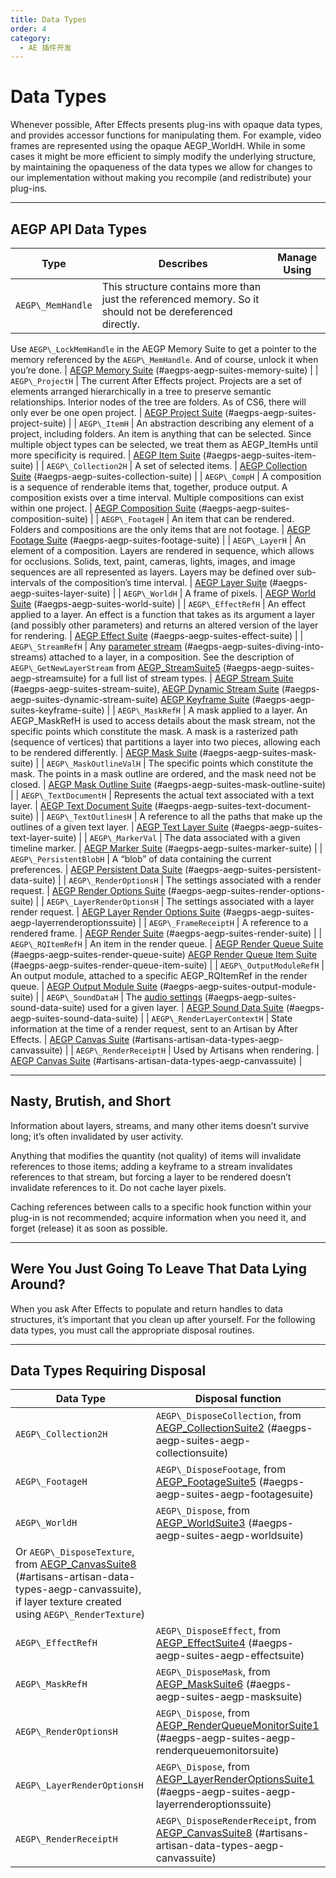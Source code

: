 ```yaml
---
title: Data Types
order: 4
category:
  - AE 插件开发
---
```


# Data Types

Whenever possible, After Effects presents plug-ins with opaque data types, and provides accessor functions for manipulating them. For example, video frames are represented using the opaque AEGP_WorldH. While in some cases it might be more efficient to simply modify the underlying structure, by maintaining the opaqueness of the data types we allow for changes to our implementation without making you recompile (and redistribute) your plug-ins.

---

## AEGP API Data Types

| **Type**          | **Describes**                                                                                            | **Manage Using** |
| ----------------- | -------------------------------------------------------------------------------------------------------- | ---------------- |
| `AEGP\_MemHandle` | This structure contains more than just the referenced memory. So it should not be dereferenced directly. |

Use `AEGP\_LockMemHandle` in the AEGP Memory Suite to get a pointer to the memory referenced by the `AEGP\_MemHandle`.
And of course, unlock it when you’re done. | [AEGP Memory Suite](aegp-suites.html) (#aegps-aegp-suites-memory-suite) |
| `AEGP\_ProjectH` | The current After Effects project. Projects are a set of elements arranged hierarchically in a tree to preserve semantic relationships.
Interior nodes of the tree are folders.
As of CS6, there will only ever be one open project. | [AEGP Project Suite](aegp-suites.html) (#aegps-aegp-suites-project-suite) |
| `AEGP\_ItemH` | An abstraction describing any element of a project, including folders. An item is anything that can be selected.
Since multiple object types can be selected, we treat them as AEGP_ItemHs until more specificity is required. | [AEGP Item Suite](aegp-suites.html) (#aegps-aegp-suites-item-suite) |
| `AEGP\_Collection2H` | A set of selected items. | [AEGP Collection Suite](aegp-suites.html) (#aegps-aegp-suites-collection-suite) |
| `AEGP\_CompH` | A composition is a sequence of renderable items that, together, produce output.
A composition exists over a time interval.
Multiple compositions can exist within one project. | [AEGP Composition Suite](aegp-suites.html) (#aegps-aegp-suites-composition-suite) |
| `AEGP\_FootageH` | An item that can be rendered. Folders and compositions are the only items that are not footage. | [AEGP Footage Suite](aegp-suites.html) (#aegps-aegp-suites-footage-suite) |
| `AEGP\_LayerH` | An element of a composition. Layers are rendered in sequence, which allows for occlusions.
Solids, text, paint, cameras, lights, images, and image sequences are all represented as layers.
Layers may be defined over sub-intervals of the composition’s time interval. | [AEGP Layer Suite](aegp-suites.html) (#aegps-aegp-suites-layer-suite) |
| `AEGP\_WorldH` | A frame of pixels. | [AEGP World Suite](aegp-suites.html) (#aegps-aegp-suites-world-suite) |
| `AEGP\_EffectRefH` | An effect applied to a layer. An effect is a function that takes as its argument a layer (and possibly other parameters)
and returns an altered version of the layer for rendering. | [AEGP Effect Suite](aegp-suites.html) (#aegps-aegp-suites-effect-suite) |
| `AEGP\_StreamRefH` | Any [parameter stream](aegp-suites.html) (#aegps-aegp-suites-diving-into-streams) attached to a layer, in a composition.
See the description of `AEGP\_GetNewLayerStream` from [AEGP_StreamSuite5](aegp-suites.html) (#aegps-aegp-suites-aegp-streamsuite) for a full list of stream types. | [AEGP Stream Suite](aegp-suites.html) (#aegps-aegp-suites-stream-suite),
[AEGP Dynamic Stream Suite](aegp-suites.html) (#aegps-aegp-suites-dynamic-stream-suite)
[AEGP Keyframe Suite](aegp-suites.html) (#aegps-aegp-suites-keyframe-suite) |
| `AEGP\_MaskRefH` | A mask applied to a layer. An AEGP_MaskRefH is used to access details about the mask stream, not the specific points which constitute the mask.
A mask is a rasterized path (sequence of vertices) that partitions a layer into two pieces, allowing each to be rendered differently. | [AEGP Mask Suite](aegp-suites.html) (#aegps-aegp-suites-mask-suite) |
| `AEGP\_MaskOutlineValH` | The specific points which constitute the mask.
The points in a mask outline are ordered, and the mask need not be closed. | [AEGP Mask Outline Suite](aegp-suites.html) (#aegps-aegp-suites-mask-outline-suite) |
| `AEGP\_TextDocumentH` | Represents the actual text associated with a text layer. | [AEGP Text Document Suite](aegp-suites.html) (#aegps-aegp-suites-text-document-suite) |
| `AEGP\_TextOutlinesH` | A reference to all the paths that make up the outlines of a given text layer. | [AEGP Text Layer Suite](aegp-suites.html) (#aegps-aegp-suites-text-layer-suite) |
| `AEGP\_MarkerVal` | The data associated with a given timeline marker. | [AEGP Marker Suite](aegp-suites.html) (#aegps-aegp-suites-marker-suite) |
| `AEGP\_PersistentBlobH` | A “blob” of data containing the current preferences. | [AEGP Persistent Data Suite](aegp-suites.html) (#aegps-aegp-suites-persistent-data-suite) |
| `AEGP\_RenderOptionsH` | The settings associated with a render request. | [AEGP Render Options Suite](aegp-suites.html) (#aegps-aegp-suites-render-options-suite) |
| `AEGP\_LayerRenderOptionsH` | The settings associated with a layer render request. | [AEGP Layer Render Options Suite](aegp-suites.html) (#aegps-aegp-suites-aegp-layerrenderoptionssuite) |
| `AEGP\_FrameReceiptH` | A reference to a rendered frame. | [AEGP Render Suite](aegp-suites.html) (#aegps-aegp-suites-render-suite) |
| `AEGP\_RQItemRefH` | An item in the render queue. | [AEGP Render Queue Suite](aegp-suites.html) (#aegps-aegp-suites-render-queue-suite)
[AEGP Render Queue Item Suite](aegp-suites.html) (#aegps-aegp-suites-render-queue-item-suite) |
| `AEGP\_OutputModuleRefH` | An output module, attached to a specific AEGP_RQItemRef in the render queue. | [AEGP Output Module Suite](aegp-suites.html) (#aegps-aegp-suites-output-module-suite) |
| `AEGP\_SoundDataH` | The [audio settings](aegp-suites.html) (#aegps-aegp-suites-sound-data-suite) used for a given layer. | [AEGP Sound Data Suite](aegp-suites.html) (#aegps-aegp-suites-sound-data-suite) |
| `AEGP\_RenderLayerContextH` | State information at the time of a render request, sent to an Artisan by After Effects. | [AEGP Canvas Suite](../artisans/artisan-data-types.html) (#artisans-artisan-data-types-aegp-canvassuite) |
| `AEGP\_RenderReceiptH` | Used by Artisans when rendering. | [AEGP Canvas Suite](../artisans/artisan-data-types.html) (#artisans-artisan-data-types-aegp-canvassuite) |

---

## Nasty, Brutish, and Short

Information about layers, streams, and many other items doesn’t survive long; it’s often invalidated by user activity.

Anything that modifies the quantity (not quality) of items will invalidate references to those items; adding a keyframe to a stream invalidates references to that stream, but forcing a layer to be rendered doesn’t invalidate references to it. Do not cache layer pixels.

Caching references between calls to a specific hook function within your plug-in is not recommended; acquire information when you need it, and forget (release) it as soon as possible.

---

## Were You Just Going To Leave That Data Lying Around?

When you ask After Effects to populate and return handles to data structures, it’s important that you clean up after yourself. For the following data types, you must call the appropriate disposal routines.

---

## Data Types Requiring Disposal

| **Data Type**                                                                                                                                                                                | **Disposal function**                                                                                                                    |
| -------------------------------------------------------------------------------------------------------------------------------------------------------------------------------------------- | ---------------------------------------------------------------------------------------------------------------------------------------- |
| `AEGP\_Collection2H`                                                                                                                                                                         | `AEGP\_DisposeCollection`, from [AEGP_CollectionSuite2](aegp-suites.html) (#aegps-aegp-suites-aegp-collectionsuite)                         |
| `AEGP\_FootageH`                                                                                                                                                                             | `AEGP\_DisposeFootage`, from [AEGP_FootageSuite5](aegp-suites.html) (#aegps-aegp-suites-aegp-footagesuite)                                  |
| `AEGP\_WorldH`                                                                                                                                                                               | `AEGP\_Dispose`, from [AEGP_WorldSuite3](aegp-suites.html) (#aegps-aegp-suites-aegp-worldsuite)                                             |
| Or `AEGP\_DisposeTexture`, from [AEGP_CanvasSuite8](../artisans/artisan-data-types.html) (#artisans-artisan-data-types-aegp-canvassuite), if layer texture created using `AEGP\_RenderTexture`) |
| `AEGP\_EffectRefH`                                                                                                                                                                           | `AEGP\_DisposeEffect`, from [AEGP_EffectSuite4](aegp-suites.html) (#aegps-aegp-suites-aegp-effectsuite)                                     |
| `AEGP\_MaskRefH`                                                                                                                                                                             | `AEGP\_DisposeMask`, from [AEGP_MaskSuite6](aegp-suites.html) (#aegps-aegp-suites-aegp-masksuite)                                           |
| `AEGP\_RenderOptionsH`                                                                                                                                                                       | `AEGP\_Dispose`, from [AEGP_RenderQueueMonitorSuite1](aegp-suites.html) (#aegps-aegp-suites-aegp-renderqueuemonitorsuite)                   |
| `AEGP\_LayerRenderOptionsH`                                                                                                                                                                  | `AEGP\_Dispose`, from [AEGP_LayerRenderOptionsSuite1](aegp-suites.html) (#aegps-aegp-suites-aegp-layerrenderoptionssuite)                   |
| `AEGP\_RenderReceiptH`                                                                                                                                                                       | `AEGP\_DisposeRenderReceipt`, from [AEGP_CanvasSuite8](../artisans/artisan-data-types.html) (#artisans-artisan-data-types-aegp-canvassuite) |
